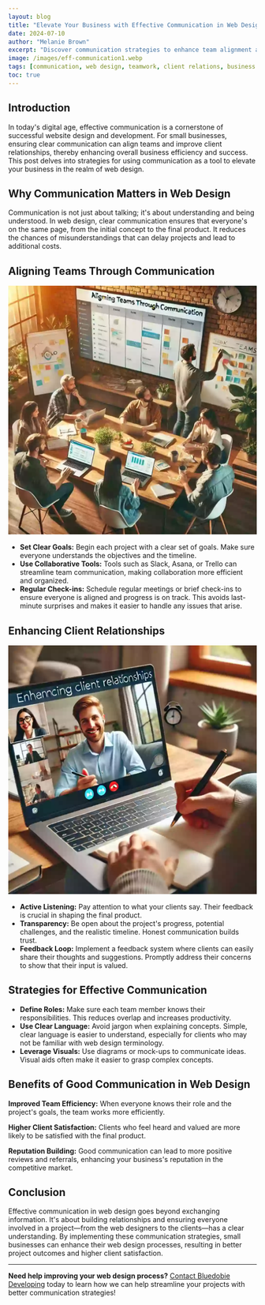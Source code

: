 ```yaml
---
layout: blog
title: "Elevate Your Business with Effective Communication in Web Design"
date: 2024-07-10
author: "Melanie Brown"
excerpt: "Discover communication strategies to enhance team alignment and client relationships in web design for small businesses."
image: /images/eff-communication1.webp
tags: [communication, web design, teamwork, client relations, business strategy]
toc: true
---
```


## Introduction

In today's digital age, effective communication is a cornerstone of successful website design and development. For small businesses, ensuring clear communication can align teams and improve client relationships, thereby enhancing overall business efficiency and success. This post delves into strategies for using communication as a tool to elevate your business in the realm of web design.

## Why Communication Matters in Web Design

Communication is not just about talking; it's about understanding and being understood. In web design, clear communication ensures that everyone's on the same page, from the initial concept to the final product. It reduces the chances of misunderstandings that can delay projects and lead to additional costs.

## Aligning Teams Through Communication

![Team working on collaboration](/images/effcommunication2.webp)

- **Set Clear Goals:** Begin each project with a clear set of goals. Make sure everyone understands the objectives and the timeline.
- **Use Collaborative Tools:** Tools such as Slack, Asana, or Trello can streamline team communication, making collaboration more efficient and organized.
- **Regular Check-ins:** Schedule regular meetings or brief check-ins to ensure everyone is aligned and progress is on track. This avoids last-minute surprises and makes it easier to handle any issues that arise.

## Enhancing Client Relationships

![Having a zoom meeting with a client](/images/effcommunication3.webp)

- **Active Listening:** Pay attention to what your clients say. Their feedback is crucial in shaping the final product.
- **Transparency:** Be open about the project's progress, potential challenges, and the realistic timeline. Honest communication builds trust.
- **Feedback Loop:** Implement a feedback system where clients can easily share their thoughts and suggestions. Promptly address their concerns to show that their input is valued.

## Strategies for Effective Communication

- **Define Roles:** Make sure each team member knows their responsibilities. This reduces overlap and increases productivity.
- **Use Clear Language:** Avoid jargon when explaining concepts. Simple, clear language is easier to understand, especially for clients who may not be familiar with web design terminology.
- **Leverage Visuals:** Use diagrams or mock-ups to communicate ideas. Visual aids often make it easier to grasp complex concepts.

## Benefits of Good Communication in Web Design

**Improved Team Efficiency:** When everyone knows their role and the project's goals, the team works more efficiently.

**Higher Client Satisfaction:** Clients who feel heard and valued are more likely to be satisfied with the final product.

**Reputation Building:** Good communication can lead to more positive reviews and referrals, enhancing your business's reputation in the competitive market.

## Conclusion

Effective communication in web design goes beyond exchanging information. It's about building relationships and ensuring everyone involved in a project—from the web designers to the clients—has a clear understanding. By implementing these communication strategies, small businesses can enhance their web design processes, resulting in better project outcomes and higher client satisfaction.

---

**Need help improving your web design process?** [Contact Bluedobie Developing](/contact.html) today to learn how we can help streamline your projects with better communication strategies!
